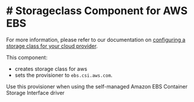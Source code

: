 # # Storageclass Component for AWS EBS

For more information, please refer to our documentation on [configuring a storage class for your cloud provider](https://docs.sourcegraph.com/admin/deploy/kubernetes/configure#configure-a-storage-class).

This component:

- creates storage class for aws
- sets the provisioner to `ebs.csi.aws.com`.

Use this provisioner when using the self-managed Amazon EBS Container Storage Interface driver
